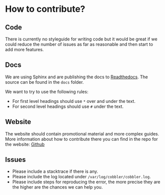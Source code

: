# How to contribute?

## Code

There is currently no styleguide for writing code but it would be great if we could reduce the number of issues as far
as reasonable and then start to add more features.

## Docs

We are using Sphinx and are publishing the docs to [Readthedocs](https://cobbler.readthedocs.io). The source can be
found in the `docs` folder.

We want to try to use the following rules:

- For first level headings should use `*` over and under the text.
- For second level headings should use `#` under the text.

## Website

The website should contain promotional material and more complex guides. More information about how to contribute there
you can find in the repo for the website: [Github](https://github.com/cobbler/cobbler.github.io)

## Issues

- Please include a stacktrace if there is any.
- Please include the log located under `/var/log/cobbler/cobbler.log`.
- Please include steps for reproducing the error, the more precise they are the higher are the chances we can help you.
